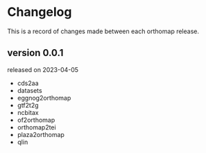 # Changelog

This is a record of changes made between each orthomap release.

## version 0.0.1

released on 2023-04-05

- cds2aa
- datasets
- eggnog2orthomap
- gtf2t2g
- ncbitax
- of2orthomap
- orthomap2tei
- plaza2orthomap
- qlin

